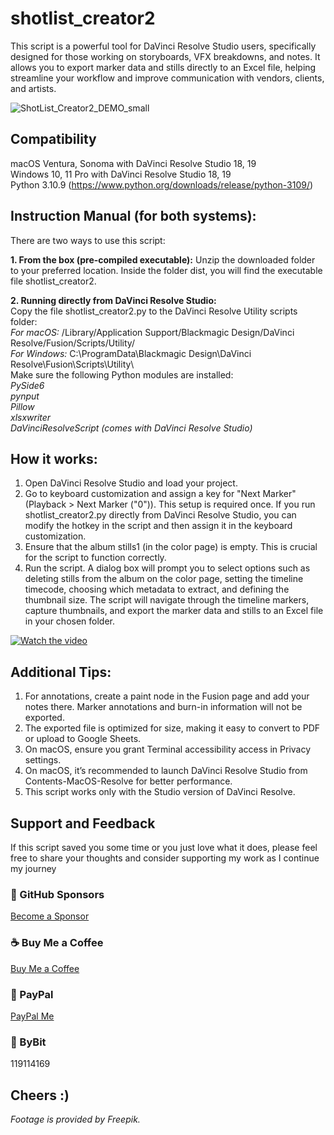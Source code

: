 # shotlist_creator2
This script is a powerful tool for DaVinci Resolve Studio users, specifically designed for those working on storyboards, VFX breakdowns, and notes. It allows you to export marker data and stills directly to an Excel file, helping streamline your workflow and improve communication with vendors, clients, and artists.

![ShotList_Creator2_DEMO_small](https://github.com/user-attachments/assets/90b118e0-e4ef-423e-b78c-cbef5ab188c4)

## Compatibility

macOS Ventura, Sonoma with DaVinci Resolve Studio 18, 19  
Windows 10, 11 Pro with DaVinci Resolve Studio 18, 19  
Python 3.10.9 (https://www.python.org/downloads/release/python-3109/)  


## Instruction Manual (for both systems):
There are two ways to use this script:

**1. From the box (pre-compiled executable):**
Unzip the downloaded folder to your preferred location. Inside the folder dist, you will find the executable file shotlist_creator2.

**2. Running directly from DaVinci Resolve Studio:**  
Copy the file shotlist_creator2.py to the DaVinci Resolve Utility scripts folder:  
*For macOS:* /Library/Application Support/Blackmagic Design/DaVinci Resolve/Fusion/Scripts/Utility/  
*For Windows:* C:\ProgramData\Blackmagic Design\DaVinci Resolve\Fusion\Scripts\Utility\  
Make sure the following Python modules are installed:  
*PySide6*  
*pynput*  
*Pillow*  
*xlsxwriter*  
*DaVinciResolveScript (comes with DaVinci Resolve Studio)*  

## How it works:
  1. Open DaVinci Resolve Studio and load your project.
  2. Go to keyboard customization and assign a key for "Next Marker" (Playback > Next Marker ("0")). This setup is required once. If you run shotlist_creator2.py directly from DaVinci Resolve Studio, you can modify the hotkey in the script and then assign it in the keyboard customization.
  3. Ensure that the album stills1 (in the color page) is empty. This is crucial for the script to function correctly.
  4. Run the script. A dialog box will prompt you to select options such as deleting stills from the album on the color page, setting the timeline timecode, choosing which metadata to extract, and defining the thumbnail size. The script will navigate through the timeline markers, capture thumbnails, and export the marker data and stills to an Excel file in your chosen folder.

[![Watch the video](https://img.youtube.com/vi/lGYmBYw0BuA/maxresdefault.jpg)](https://youtu.be/lGYmBYw0BuA)  

## Additional Tips:

1. For annotations, create a paint node in the Fusion page and add your notes there. Marker annotations and burn-in information will not be exported.
2. The exported file is optimized for size, making it easy to convert to PDF or upload to Google Sheets.
3. On macOS, ensure you grant Terminal accessibility access in Privacy settings.
4. On macOS, it’s recommended to launch DaVinci Resolve Studio from Contents-MacOS-Resolve for better performance.
5. This script works only with the Studio version of DaVinci Resolve.




## Support and Feedback

If this script saved you some time or you just love what it does, please feel free to share your thoughts and consider supporting my work as I continue my journey

### 💖 GitHub Sponsors
[Become a Sponsor](https://github.com/sponsors/natlrazfx)
### ☕ Buy Me a Coffee
[Buy Me a Coffee](https://www.buymeacoffee.com/natlrazfx)
### 💸 PayPal
[PayPal Me](https://paypal.me/natlrazfx)
### 👾 ByBit
119114169


## Cheers :) 

*Footage is provided by Freepik.*
